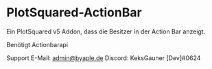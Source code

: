 # PlotSquared-ActionBar

Ein PlotSquared v5 Addon, dass die Besitzer in der Action Bar anzeigt.

Benötigt Actionbarapi

Support
E-Mail: admin@byaple.de
Discord: KeksGauner [Dev]#0624
